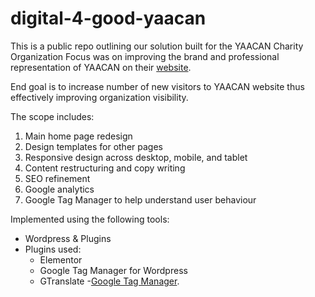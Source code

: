 # digital-4-good-yaacan
This is a public repo outlining our solution built for the YAACAN Charity Organization
Focus was on improving the brand and professional representation of YAACAN on their [website](https://yaacan.org/).  

End goal is to increase number of new visitors to YAACAN website thus effectively improving organization visibility. 

The scope includes: 

1. Main home page redesign 
1. Design templates for other pages 
1. Responsive design across desktop, mobile, and tablet 
1. Content restructuring and copy writing 
1. SEO refinement  
1. Google analytics 
1. Google Tag Manager to help understand user behaviour 

Implemented using the following tools:
- Wordpress & Plugins
- Plugins used: 
  - Elementor
  - Google Tag Manager for Wordpress
  - GTranslate
-[Google Tag Manager](https://tagmanager.google.com/).
